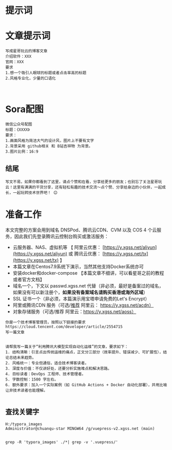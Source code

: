 # 提示词

# 文章提示词

```
写成星哥玩云的博客文章
介绍软件：XXX
官网：XXX
要求
1.想一个吸引人眼球的标题或者点击率高的标题
2.风格专业化，少量的口语化



```



# Sora配图

```
微信公众号配图
标题：《XXXX》
要求：
1.画面风格为简洁大气的设计风，图片上不要有文字
2.背景采用 github相关 和 B站吉祥物 为背景。
3.图片比例：16:9
```



## 结尾

```
写文不易，如果你都看到了这里，请点个赞和在看，分享给更多的朋友；也别忘了关注星哥玩云！这里有满满的干货分享，还有轻松有趣的技术交流～点个赞、分享给身边的小伙伴，一起成长，一起玩转技术世界吧！ 😊
```





# 准备工作

本文完整的方案会用到域名 DNSPod、腾讯云CDN、CVM 以及 COS 4 个云服务，因此我们先登录腾讯云控制台购买或激活服务：

- 云服务器、NAS、虚拟机等  【 阿里云优惠： [https://y.xgss.net/aliyun](https://y.xgss.net/aliyun) 或 腾讯云优惠： [https://y.xgss.net/tx](https://y.xgss.net/tx) 】
- 本篇文章在Centos7.9系统下演示，当然其他支持Docker系统亦可
- 安装docker和docker-compose 【本篇文章不细讲，可以看星哥之前的教程或者官方文档】
- 域名一个，下文以 passwd.xgss.net 代替（非必须，最好是备案过的域名，如果没有可以新注册个，**如果没有备案域名请购买香港或海外区域**）
- SSL 证书一个（非必须，本篇演示用宝塔申请免费的Let's Encrypt）
- 阿里或腾讯CDN 服务（可选/[推荐](https://y.xgss.net/acdn)  阿里云： https://y.xgss.net/acdn）
- 对象存储服务（可选/推荐 阿里云：https://y.xgss.net/aoss）





```
你是一个技术博客管理员，按照以下链接的要求
https://cloud.tencent.com/developer/article/2554715
写一篇文章


请帮我写一篇关于“利用腾讯大模型实现自动化运维”的文章，要求如下：
1. 结构清晰：引言点出传统运维的痛点，正文分三部分（效率提升、错误减少、可扩展性），结论总结未来趋势。
2. 风格统一：专业但通俗，适合技术博客读者。
3. 深度与价值：不仅讲好处，还要分析实施难点和解决思路。
4. 目标读者：DevOps 工程师、技术管理者。
5. 字数控制：1500 字左右。
6. 额外要求：加入一个实际案例（如 GitHub Actions + Docker 自动化部署），并用比喻让非技术读者也能理解。


```



## 查找关键字

```
H:/typora_images
Administrator@chuanqu-star MINGW64 /g/vuepress-v2.xgss.net (main)


grep -R 'typora_images' ./*| grep -v '.vuepress/'
```





